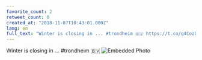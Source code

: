 ```yaml
---
favorite_count: 2
retweet_count: 0
created_at: "2018-11-07T10:43:01.000Z"
lang: en
full_text: "Winter is closing in ... #trondheim 🇧🇻 https://t.co/g4CozbTcZ5"
---
```


Winter is closing in ... #trondheim 🇧🇻
![Embedded Photo](https://twitter-media-coderbyheart.s3.eu-north-1.amazonaws.com/1060120429883465728-DrZN5vQXgAAF7gW.jpg)
